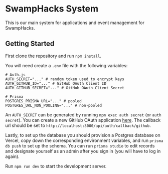 # SwampHacks System

This is our main system for applications and event management for SwampHacks.

## Getting Started

First clone the repository and run `npm install`.

You will need create a `.env` file with the following variables:

```dotenv
# Auth.js
AUTH_SECRET="..." # random token used to encrypt keys
AUTH_GITHUB_ID="..." # GitHub OAuth Client ID
AUTH_GITHUB_SECRET="..." # GitHub OAuth Client Secret

# Prisma
POSTGRES_PRISMA_URL="..." # pooled
POSTGRES_URL_NON_POOLING="..." # non-pooled
```

An `AUTH_SECRET` can be generated by running `npm exec auth secret` (or `auth secret`). You can create a new GitHub
OAuth application [here](https://github.com/settings/applications/new). The callback url should be set
to `http://localhost:3000/api/auth/callback/github`.

Lastly, to set up the database you should provision a Postgres database on Vercel, copy down the corresponding
environment variables, and run `prisma db push` to set up the schema. You can run `prisma studio` to edit records and
designate yourself as an admin after you sign in (you will have to log in again).

Run `npm run dev` to start the development server.
